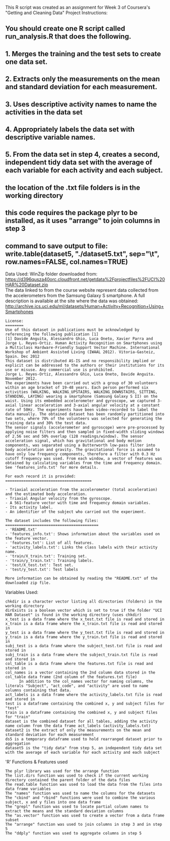 This R script was created as an assignment for Week 3 of Coursera's "Getting and Cleaning Data" 
Project Instructions:
  ## You should create one R script called run_analysis.R that does the following. 
  
  ## 1. Merges the training and the test sets to create one data set.
  ## 2.	Extracts only the measurements on the mean and standard deviation for each measurement. 
  ## 3.	Uses descriptive activity names to name the activities in the data set
  ## 4.	Appropriately labels the data set with descriptive variable names. 
  ## 5.	From the data set in step 4, creates a second, independent tidy data set with the average of each variable for each activity and each subject.
  
  ## the location of the .txt file folders is in the working directory
  ## this code requires the package plyr to be installed, as it uses "arrange" to join columns in step 3
  ## command to save output to file:  write.table(dataset5, "./dataset5.txt", sep="\t", row.names=FALSE, col.names=TRUE) 

Data Used:
    WinZip folder downloaded from: https://d396qusza40orc.cloudfront.net/getdata%2Fprojectfiles%2FUCI%20HAR%20Dataset.zip	
    The data linked to from the course website represent data collected from the accelerometers from the Samsung Galaxy S smartphone. 
    A full description is available at the site where the data was obtained: 
    http://archive.ics.uci.edu/ml/datasets/Human+Activity+Recognition+Using+Smartphones 

    License:
    ========
    Use of this dataset in publications must be acknowledged by referencing the following publication [1]  
    [1] Davide Anguita, Alessandro Ghio, Luca Oneto, Xavier Parra and Jorge L. Reyes-Ortiz. Human Activity Recognition on Smartphones using a Multiclass Hardware-Friendly Support Vector Machine. International Workshop of Ambient Assisted Living (IWAAL 2012). Vitoria-Gasteiz, Spain. Dec 2012
    This dataset is distributed AS-IS and no responsibility implied or explicit can be addressed to the authors or their institutions for its use or misuse. Any commercial use is prohibited.
    Jorge L. Reyes-Ortiz, Alessandro Ghio, Luca Oneto, Davide Anguita. November 2012.
    The experiments have been carried out with a group of 30 volunteers within an age bracket of 19-48 years. Each person performed six activities (WALKING, WALKING_UPSTAIRS, WALKING_DOWNSTAIRS, SITTING, STANDING, LAYING) wearing a smartphone (Samsung Galaxy S II) on the waist. Using its embedded accelerometer and gyroscope, we captured 3-axial linear acceleration and 3-axial angular velocity at a constant rate of 50Hz. The experiments have been video-recorded to label the data manually. The obtained dataset has been randomly partitioned into two sets, where 70% of the volunteers was selected for generating the training data and 30% the test data. 
    The sensor signals (accelerometer and gyroscope) were pre-processed by applying noise filters and then sampled in fixed-width sliding windows of 2.56 sec and 50% overlap (128 readings/window). The sensor acceleration signal, which has gravitational and body motion components, was separated using a Butterworth low-pass filter into body acceleration and gravity. The gravitational force is assumed to have only low frequency components, therefore a filter with 0.3 Hz cutoff frequency was used. From each window, a vector of features was obtained by calculating variables from the time and frequency domain. See 'features_info.txt' for more details. 

    For each record it is provided:
    ======================================

    - Triaxial acceleration from the accelerometer (total acceleration) and the estimated body acceleration.
    - Triaxial Angular velocity from the gyroscope. 
    - A 561-feature vector with time and frequency domain variables. 
    - Its activity label. 
    - An identifier of the subject who carried out the experiment.

    The dataset includes the following files:
    =========================================
    - 'README.txt'
    - 'features_info.txt': Shows information about the variables used on the feature vector.
    - 'features.txt': List of all features.
    - 'activity_labels.txt': Links the class labels with their activity name.
    - 'train/X_train.txt': Training set.
    - 'train/y_train.txt': Training labels.
    - 'test/X_test.txt': Test set.
    - 'test/y_test.txt': Test labels

    More information can be obtained by reading the "README.txt" of the downloaded zip file.

Variables Used:

    chkdir is a character vector listing all directories (folders) in the working directory
    dirExists is a boolean vector which is set to true if the folder "UCI HAR Dataset" is found in the working directory (uses chkdir)
    x_test is a data frame where the x_test.txt file is read and stored in
    x_train is a data frame where the x_train.txt file is read and stored in
    y_test is a data frame where the y_test.txt file is read and stored in   
    y_train is a data frame where the y_train.txt file is read and stored in
    subj_test is a data frame where the subject_test.txt file is read and stored in  
    subj_train is a data frame where the subject_train.txt file is read and stored in
    col_table is a data frame where the features.txt file is read and stored in
    col_names is a vector containing the 2nd column data stored in the col_table data frame (2nd column of the features.txt file)
	      In addition to the col_names vector for naming columns, the literals "Subject", "act_code", and "activity" are used to name columns containing that data.
    act_labels is a data frame where the activity_labels.txt file is read and stored in
    test is a dataframe containing the combined x, y and subject files for "test"
    train is a dataframe containing the combined x, y and subject files for "train"
    dataset is the combined dataset for all tables, adding the activity name column from the data frame act_labels (activity_labels.txt)
    dataset2 is the extract of only the measurements on the mean and standard deviation for each measurement
    ds5 is a temporary dataframe used to hold rearranged dataset prior to aggregation
    dataset5 is the "tidy data" from step 5, an independent tidy data set with the average of each variable for each activity and each subject

'R' Functions & Features used

    The plyr library was used for the arrange function 
    The list.dirs function was used to check if the current working directory contained the parent folder of the data files
    The read.table function was used to load the data from the files into data frame variables
    The "names" function was used to name the columns for the datasets
    The "cbind" and "rbind" functions were used to combine the various subject, x and y files into one data frame
    The "grepl" function was used to locate partial column names to extract the means and the standard deviation columns
    The "as.vector" function was used to create a vector from a data frame subset    
    The "arrange" function was used to join columns in step 3 and in step 5
    The "ddply" function was used to aggregate columns in step 5

